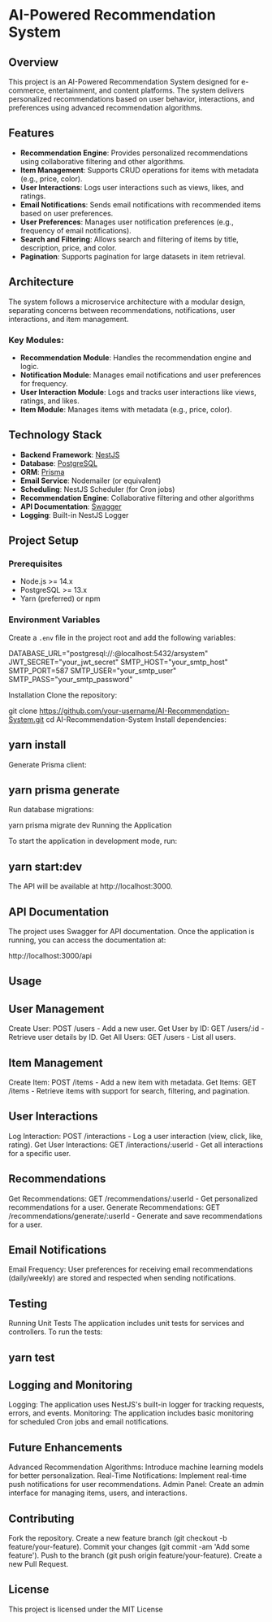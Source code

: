 # AI-Powered Recommendation System

## Overview

This project is an AI-Powered Recommendation System designed for e-commerce, entertainment, and content platforms. The system delivers personalized recommendations based on user behavior, interactions, and preferences using advanced recommendation algorithms.

## Features

- **Recommendation Engine**: Provides personalized recommendations using collaborative filtering and other algorithms.
- **Item Management**: Supports CRUD operations for items with metadata (e.g., price, color).
- **User Interactions**: Logs user interactions such as views, likes, and ratings.
- **Email Notifications**: Sends email notifications with recommended items based on user preferences.
- **User Preferences**: Manages user notification preferences (e.g., frequency of email notifications).
- **Search and Filtering**: Allows search and filtering of items by title, description, price, and color.
- **Pagination**: Supports pagination for large datasets in item retrieval.

## Architecture

The system follows a microservice architecture with a modular design, separating concerns between recommendations, notifications, user interactions, and item management.

### Key Modules:
- **Recommendation Module**: Handles the recommendation engine and logic.
- **Notification Module**: Manages email notifications and user preferences for frequency.
- **User Interaction Module**: Logs and tracks user interactions like views, ratings, and likes.
- **Item Module**: Manages items with metadata (e.g., price, color).

## Technology Stack

- **Backend Framework**: [NestJS](https://nestjs.com/)
- **Database**: [PostgreSQL](https://www.postgresql.org/)
- **ORM**: [Prisma](https://www.prisma.io/)
- **Email Service**: Nodemailer (or equivalent)
- **Scheduling**: NestJS Scheduler (for Cron jobs)
- **Recommendation Engine**: Collaborative filtering and other algorithms
- **API Documentation**: [Swagger](https://swagger.io/)
- **Logging**: Built-in NestJS Logger

## Project Setup

### Prerequisites

- Node.js >= 14.x
- PostgreSQL >= 13.x
- Yarn (preferred) or npm

### Environment Variables

Create a `.env` file in the project root and add the following variables:


DATABASE_URL="postgresql://<username>:<password>@localhost:5432/arsystem"
JWT_SECRET="your_jwt_secret"
SMTP_HOST="your_smtp_host"
SMTP_PORT=587
SMTP_USER="your_smtp_user"
SMTP_PASS="your_smtp_password"

Installation
Clone the repository:


git clone https://github.com/your-username/AI-Recommendation-System.git
cd AI-Recommendation-System
Install dependencies:


## yarn install
Generate Prisma client:


## yarn prisma generate
Run database migrations:


yarn prisma migrate dev
Running the Application

To start the application in development mode, run:

## yarn start:dev
The API will be available at http://localhost:3000.

## API Documentation
The project uses Swagger for API documentation. Once the application is running, you can access the documentation at:


http://localhost:3000/api

## Usage
## User Management
Create User: POST /users - Add a new user.
Get User by ID: GET /users/:id - Retrieve user details by ID.
Get All Users: GET /users - List all users.

## Item Management
Create Item: POST /items - Add a new item with metadata.
Get Items: GET /items - Retrieve items with support for search, filtering, and pagination.

## User Interactions
Log Interaction: POST /interactions - Log a user interaction (view, click, like, rating).
Get User Interactions: GET /interactions/:userId - Get all interactions for a specific user.

## Recommendations
Get Recommendations: GET /recommendations/:userId - Get personalized recommendations for a user.
Generate Recommendations: GET /recommendations/generate/:userId - Generate and save recommendations for a user.

## Email Notifications
Email Frequency: User preferences for receiving email recommendations (daily/weekly) are stored and respected when sending notifications.

## Testing
Running Unit Tests
The application includes unit tests for services and controllers. To run the tests:


## yarn test

## Logging and Monitoring
Logging: The application uses NestJS's built-in logger for tracking requests, errors, and events.
Monitoring: The application includes basic monitoring for scheduled Cron jobs and email notifications.

## Future Enhancements
Advanced Recommendation Algorithms: Introduce machine learning models for better personalization.
Real-Time Notifications: Implement real-time push notifications for user recommendations.
Admin Panel: Create an admin interface for managing items, users, and interactions.

## Contributing
Fork the repository.
Create a new feature branch (git checkout -b feature/your-feature).
Commit your changes (git commit -am 'Add some feature').
Push to the branch (git push origin feature/your-feature).
Create a new Pull Request.

## License
This project is licensed under the MIT License 